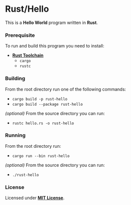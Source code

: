 # Rust/Hello

This is a **Hello World** program written in **Rust**.

### Prerequisite

To run and build this program you need to install:

* [**Rust Toolchain**](https://www.rust-lang.org/tools/install)
  * `cargo`
  * `rustc`

### Building

From the root directory run one of the following commands:

* `cargo build -p rust-hello`
* `cargo build --package rust-hello`

_(optional)_ From the source directory you can run:

* `rustc hello.rs -o rust-hello`

### Running

From the root directory run:

* `cargo run --bin rust-hello`

_(optional)_ From the source directory you can run:

* `./rust-hello`

### License

Licensed under [**MIT License**](https://github.com/altersabeh/codes/blob/main/LICENSE).
